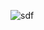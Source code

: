 ![sdf](https://github.com/youngyang00/Mini_Projects/assets/172355193/f5716605-a808-4267-bba3-2d0486850ba4)
